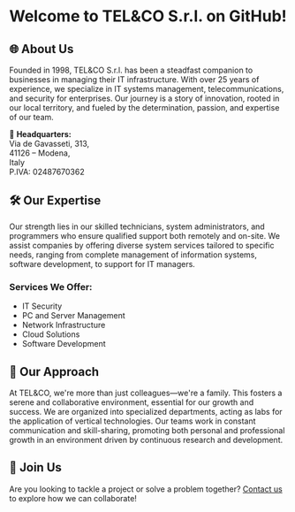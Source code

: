 # Welcome to TEL&CO S.r.l. on GitHub!

## 🌐 About Us

Founded in 1998, TEL&CO S.r.l. has been a steadfast companion to businesses in managing their IT infrastructure. With over 25 years of experience, we specialize in IT systems management, telecommunications, and security for enterprises. Our journey is a story of innovation, rooted in our local territory, and fueled by the determination, passion, and expertise of our team.

🏢 **Headquarters:**  
Via de Gavasseti, 313,  
41126 – Modena,  
Italy  
P.IVA: 02487670362

## 🛠️ Our Expertise

Our strength lies in our skilled technicians, system administrators, and programmers who ensure qualified support both remotely and on-site. We assist companies by offering diverse system services tailored to specific needs, ranging from complete management of information systems, software development, to support for IT managers.

### Services We Offer:

- IT Security
- PC and Server Management
- Network Infrastructure
- Cloud Solutions
- Software Development

## 🤝 Our Approach

At TEL&CO, we're more than just colleagues—we're a family. This fosters a serene and collaborative environment, essential for our growth and success. We are organized into specialized departments, acting as labs for the application of vertical technologies. Our teams work in constant communication and skill-sharing, promoting both personal and professional growth in an environment driven by continuous research and development.

## 🚀 Join Us

Are you looking to tackle a project or solve a problem together? [Contact us](https://www.tlco.it/contatti/) to explore how we can collaborate!
